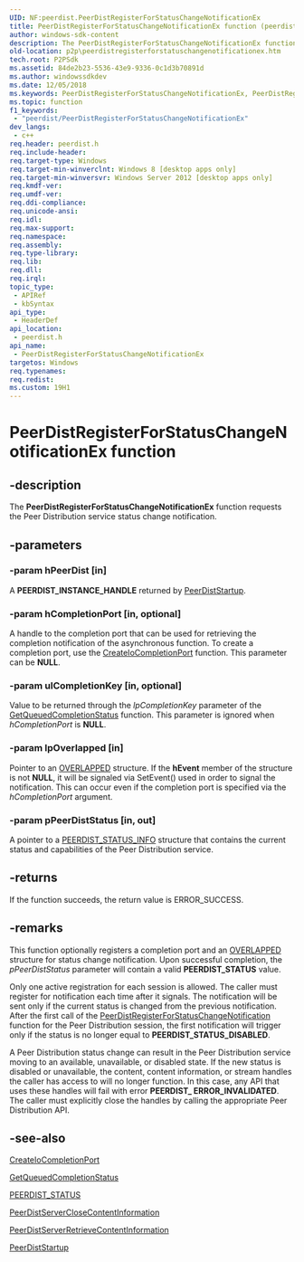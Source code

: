 ```yaml
---
UID: NF:peerdist.PeerDistRegisterForStatusChangeNotificationEx
title: PeerDistRegisterForStatusChangeNotificationEx function (peerdist.h)
author: windows-sdk-content
description: The PeerDistRegisterForStatusChangeNotificationEx function requests the Peer Distribution service status change notification.
old-location: p2p\peerdistregisterforstatuschangenotificationex.htm
tech.root: P2PSdk
ms.assetid: 84de2b23-5536-43e9-9336-0c1d3b70891d
ms.author: windowssdkdev
ms.date: 12/05/2018
ms.keywords: PeerDistRegisterForStatusChangeNotificationEx, PeerDistRegisterForStatusChangeNotificationEx function [Peer Networking], p2p.peerdistregisterforstatuschangenotificationex, peerdist/PeerDistRegisterForStatusChangeNotificationEx
ms.topic: function
f1_keywords: 
 - "peerdist/PeerDistRegisterForStatusChangeNotificationEx"
dev_langs:
 - c++
req.header: peerdist.h
req.include-header: 
req.target-type: Windows
req.target-min-winverclnt: Windows 8 [desktop apps only]
req.target-min-winversvr: Windows Server 2012 [desktop apps only]
req.kmdf-ver: 
req.umdf-ver: 
req.ddi-compliance: 
req.unicode-ansi: 
req.idl: 
req.max-support: 
req.namespace: 
req.assembly: 
req.type-library: 
req.lib: 
req.dll: 
req.irql: 
topic_type:
 - APIRef
 - kbSyntax
api_type:
 - HeaderDef
api_location:
 - peerdist.h
api_name:
 - PeerDistRegisterForStatusChangeNotificationEx
targetos: Windows
req.typenames: 
req.redist: 
ms.custom: 19H1
---
```


# PeerDistRegisterForStatusChangeNotificationEx function


## -description


The <b>PeerDistRegisterForStatusChangeNotificationEx</b> function requests the Peer Distribution service status change notification.


## -parameters




### -param hPeerDist [in]

A <b>PEERDIST_INSTANCE_HANDLE</b> returned by <a href="https://docs.microsoft.com/windows/desktop/api/peerdist/nf-peerdist-peerdiststartup">PeerDistStartup</a>.


### -param hCompletionPort [in, optional]

A handle to the completion port that can be used for retrieving the completion notification of the asynchronous function. To create a completion port, use the <a href="https://docs.microsoft.com/windows/desktop/FileIO/createiocompletionport">CreateIoCompletionPort</a> function.  This parameter can be <b>NULL</b>.


### -param ulCompletionKey [in, optional]

Value to be returned through the <i>lpCompletionKey</i> parameter of the <a href="https://docs.microsoft.com/windows/desktop/api/ioapiset/nf-ioapiset-getqueuedcompletionstatus">GetQueuedCompletionStatus</a> function.  This parameter is ignored when <i>hCompletionPort</i> is <b>NULL</b>.


### -param lpOverlapped [in]

Pointer to an <a href="http://go.microsoft.com/fwlink/p/?linkid=131007">OVERLAPPED</a> structure. If the <b>hEvent</b> member of the structure is not <b>NULL</b>, it will be signaled via SetEvent() used in order to signal the notification. This can occur  even if the completion port is specified via the <i>hCompletionPort</i> argument.


### -param pPeerDistStatus [in, out]

A pointer to a <a href="https://docs.microsoft.com/windows/desktop/api/peerdist/ns-peerdist-peerdist_status_info">PEERDIST_STATUS_INFO</a> structure that contains the current status and capabilities of the Peer Distribution service.


## -returns



If the function succeeds, the return value is ERROR_SUCCESS.




## -remarks



This function optionally registers a completion port and an <a href="http://go.microsoft.com/fwlink/p/?linkid=131007">OVERLAPPED</a> structure for status change notification. Upon successful completion, the <i>pPeerDistStatus</i> parameter will contain a valid <b>PEERDIST_STATUS</b> value.

Only one active registration for each session is allowed. The caller must register for notification each time after it signals. The notification will be sent only if the current status is changed from the previous notification. After the first call of the <a href="https://docs.microsoft.com/windows/desktop/api/peerdist/nf-peerdist-peerdistregisterforstatuschangenotification">PeerDistRegisterForStatusChangeNotification</a> function for the  Peer Distribution session, the first notification will trigger only if the status is no longer equal to <b>PEERDIST_STATUS_DISABLED</b>.

A Peer Distribution status change can result in the Peer Distribution service moving to an available, unavailable, or disabled state. If the new status is disabled or unavailable, the content, content information, or stream handles the caller has access to will no longer function.  In this case, any API that uses these handles will fail with error <b>PEERDIST_ ERROR_INVALIDATED</b>.  The caller must explicitly close the handles by calling the appropriate Peer Distribution API.




## -see-also




<a href="https://docs.microsoft.com/windows/desktop/FileIO/createiocompletionport">CreateIoCompletionPort</a>



<a href="https://docs.microsoft.com/windows/desktop/api/ioapiset/nf-ioapiset-getqueuedcompletionstatus">GetQueuedCompletionStatus</a>



<a href="https://docs.microsoft.com/windows/desktop/api/peerdist/ne-peerdist-peerdist_status">PEERDIST_STATUS</a>



<a href="https://docs.microsoft.com/windows/desktop/api/peerdist/nf-peerdist-peerdistserverclosecontentinformation">PeerDistServerCloseContentInformation</a>



<a href="https://docs.microsoft.com/windows/desktop/api/peerdist/nf-peerdist-peerdistserverretrievecontentinformation">PeerDistServerRetrieveContentInformation</a>



<a href="https://docs.microsoft.com/windows/desktop/api/peerdist/nf-peerdist-peerdiststartup">PeerDistStartup</a>
 

 

